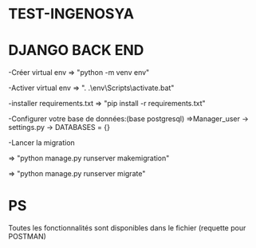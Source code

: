 # TEST-INGENOSYA
# DJANGO BACK END
-Créer virtual env => "python -m venv env"

-Activer virtual env => ". .\env\Scripts\activate.bat"

-installer requirements.txt => "pip install -r requirements.txt"

-Configurer votre base de données:(base postgresql)
    =>Manager_user -> settings.py -> DATABASES = {}

-Lancer la migration 

=> "python manage.py runserver makemigration"

=> "python manage.py runserver migrate"


# PS
Toutes les fonctionnalités sont disponibles dans le fichier (requette pour POSTMAN)